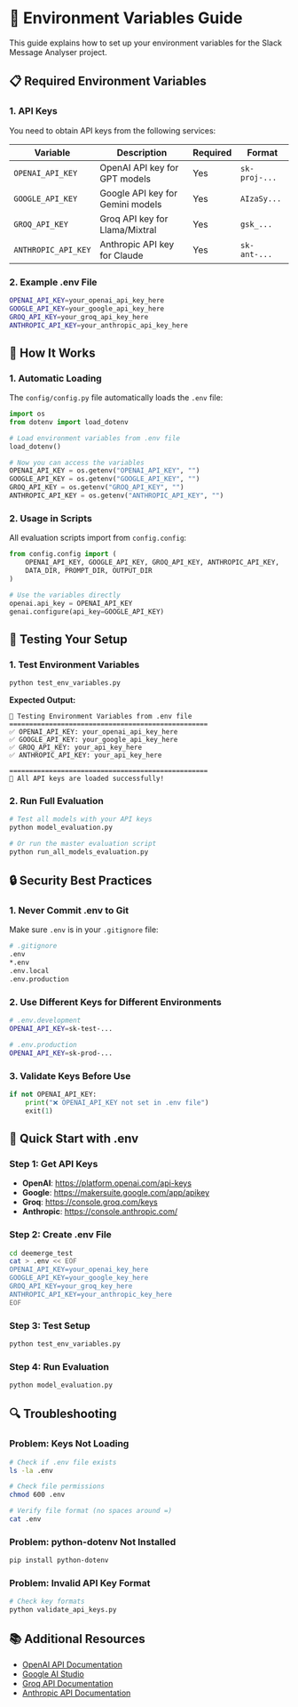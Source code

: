 # 🔑 Environment Variables Guide

This guide explains how to set up your environment variables for the Slack Message Analyser project.

## 📋 **Required Environment Variables**

### **1. API Keys**
You need to obtain API keys from the following services:

| Variable | Description | Required | Format |
|----------|-------------|----------|---------|
| `OPENAI_API_KEY` | OpenAI API key for GPT models | Yes | `sk-proj-...` |
| `GOOGLE_API_KEY` | Google API key for Gemini models | Yes | `AIzaSy...` |
| `GROQ_API_KEY` | Groq API key for Llama/Mixtral | Yes | `gsk_...` |
| `ANTHROPIC_API_KEY` | Anthropic API key for Claude | Yes | `sk-ant-...` |

### **2. Example .env File**
```bash
OPENAI_API_KEY=your_openai_api_key_here
GOOGLE_API_KEY=your_google_api_key_here
GROQ_API_KEY=your_groq_api_key_here
ANTHROPIC_API_KEY=your_anthropic_api_key_here
```

## 🔧 **How It Works**

### **1. Automatic Loading**
The `config/config.py` file automatically loads the `.env` file:

```python
import os
from dotenv import load_dotenv

# Load environment variables from .env file
load_dotenv()

# Now you can access the variables
OPENAI_API_KEY = os.getenv("OPENAI_API_KEY", "")
GOOGLE_API_KEY = os.getenv("GOOGLE_API_KEY", "")
GROQ_API_KEY = os.getenv("GROQ_API_KEY", "")
ANTHROPIC_API_KEY = os.getenv("ANTHROPIC_API_KEY", "")
```

### **2. Usage in Scripts**
All evaluation scripts import from `config.config`:

```python
from config.config import (
    OPENAI_API_KEY, GOOGLE_API_KEY, GROQ_API_KEY, ANTHROPIC_API_KEY,
    DATA_DIR, PROMPT_DIR, OUTPUT_DIR
)

# Use the variables directly
openai.api_key = OPENAI_API_KEY
genai.configure(api_key=GOOGLE_API_KEY)
```

## 🧪 **Testing Your Setup**

### **1. Test Environment Variables**
```bash
python test_env_variables.py
```

**Expected Output:**
```
🔑 Testing Environment Variables from .env file
==================================================
✅ OPENAI_API_KEY: your_openai_api_key_here
✅ GOOGLE_API_KEY: your_google_api_key_here
✅ GROQ_API_KEY: your_api_key_here
✅ ANTHROPIC_API_KEY: your_api_key_here

==================================================
🎉 All API keys are loaded successfully!
```

### **2. Run Full Evaluation**
```bash
# Test all models with your API keys
python model_evaluation.py

# Or run the master evaluation script
python run_all_models_evaluation.py
```

## 🔒 **Security Best Practices**

### **1. Never Commit .env to Git**
Make sure `.env` is in your `.gitignore` file:

```bash
# .gitignore
.env
*.env
.env.local
.env.production
```

### **2. Use Different Keys for Different Environments**
```bash
# .env.development
OPENAI_API_KEY=sk-test-...

# .env.production  
OPENAI_API_KEY=sk-prod-...
```

### **3. Validate Keys Before Use**
```python
if not OPENAI_API_KEY:
    print("❌ OPENAI_API_KEY not set in .env file")
    exit(1)
```

## 🚀 **Quick Start with .env**

### **Step 1: Get API Keys**
- **OpenAI**: https://platform.openai.com/api-keys
- **Google**: https://makersuite.google.com/app/apikey
- **Groq**: https://console.groq.com/keys
- **Anthropic**: https://console.anthropic.com/

### **Step 2: Create .env File**
```bash
cd deemerge_test
cat > .env << EOF
OPENAI_API_KEY=your_openai_key_here
GOOGLE_API_KEY=your_google_key_here
GROQ_API_KEY=your_groq_key_here
ANTHROPIC_API_KEY=your_anthropic_key_here
EOF
```

### **Step 3: Test Setup**
```bash
python test_env_variables.py
```

### **Step 4: Run Evaluation**
```bash
python model_evaluation.py
```

## 🔍 **Troubleshooting**

### **Problem: Keys Not Loading**
```bash
# Check if .env file exists
ls -la .env

# Check file permissions
chmod 600 .env

# Verify file format (no spaces around =)
cat .env
```

### **Problem: python-dotenv Not Installed**
```bash
pip install python-dotenv
```

### **Problem: Invalid API Key Format**
```bash
# Check key formats
python validate_api_keys.py
```

## 📚 **Additional Resources**

- [OpenAI API Documentation](https://platform.openai.com/docs)
- [Google AI Studio](https://makersuite.google.com/)
- [Groq API Documentation](https://console.groq.com/docs)
- [Anthropic API Documentation](https://docs.anthropic.com/)
